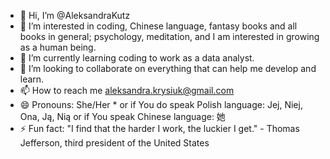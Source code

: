 - 👋 Hi, I’m @AleksandraKutz
- 👀 I’m interested in coding, Chinese language, fantasy books and all books in general; psychology, meditation, and I am interested in growing as a human being.
- 🌱 I’m currently learning coding to work as a data analyst.
- 💞️ I’m looking to collaborate on everything that can help me develop and learn.
- 📫 How to reach me aleksandra.krysiuk@gmail.com
- 😄 Pronouns: She/Her * or if You do speak Polish language: Jej, Niej, Ona, Ją, Nią or if You speak Chinese language: 她  
- ⚡ Fun fact: 
"I find that the harder I work, the luckier I get." - Thomas Jefferson, third president of the United States

<!---
AleksandraKutz/AleksandraKutz is a ✨ special ✨ repository because its `README.md` (this file) appears on your GitHub profile.
You can click the Preview link to take a look at your changes.
--->
